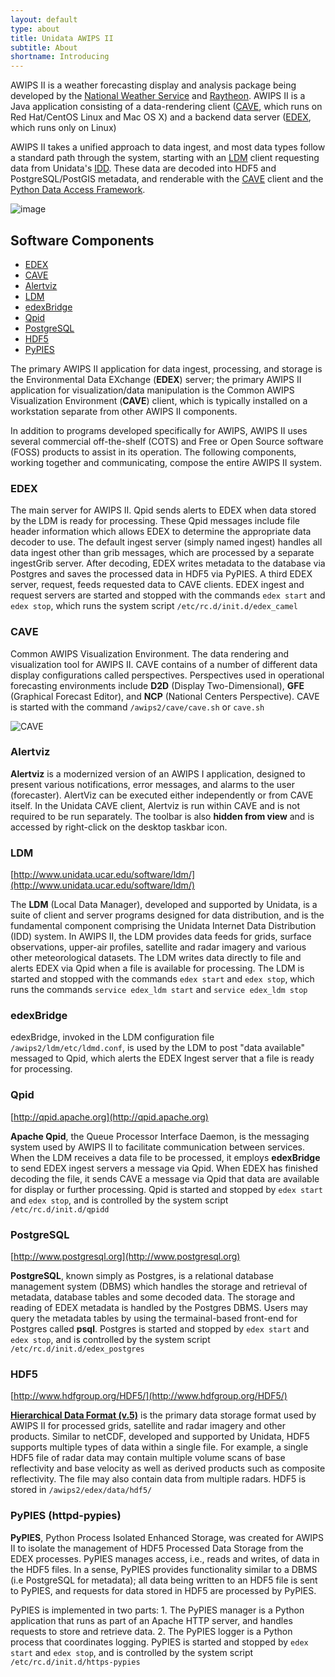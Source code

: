 ```yaml
---
layout: default
type: about
title: Unidata AWIPS II
subtitle: About
shortname: Introducing
---
```


<style>
  .benchmark img {
    max-width: 500px;
  }
  .benchmark figcaption {
    font-weight: bold;
    margin-bottom: 16px;
  }
</style>

[ldm]: http://www.unidata.ucar.edu/software/ldm/
[idd]: http://www.unidata.ucar.edu/projects/#idd
[gempak]: http://www.unidata.ucar.edu/software/gempak/
[awips2]: http://www.unidata.ucar.edu/software/awips2/
[ncep]: http://www.ncep.noaa.gov
[apache]: http://httpd.apache.org
[postgres]: www.postgresql.org
[hdf5]: http://www.hdfgroup.org/HDF5/
[eclipse]: http://www.eclipse.org
[camel]: http://camel.apache.org/ 
[spring]: http://www.springsource.org/ 
[hibernate]: http://www.hibernate.org/ 
[qpid]: http://qpid.apache.org 

AWIPS II is a weather forecasting display and analysis package being developed by the [National Weather Service](http://www.nws.noaa.gov/ost/SEC/AE/) and [Raytheon](http://www.raytheon.com/capabilities/products/awips/). AWIPS II is a Java application consisting of a data-rendering client ([CAVE](#cave), which runs on Red Hat/CentOS Linux and Mac OS X) and a backend data server ([EDEX](#edex), which runs only on Linux)

AWIPS II takes a unified approach to data ingest, and most data types follow a standard path through the system, starting with an [LDM](#ldm) client requesting data from Unidata's [IDD](http://www.unidata.ucar.edu/projects/#idd).  These data are decoded into HDF5 and PostgreSQL/PostGIS metadata, and renderable with the [CAVE](#cave) client and the [Python Data Access Framework](https://github.com/Unidata/python-awips).

![image](http://www.unidata.ucar.edu/software/awips2/images/awips2_coms.png)

## Software Components

* [EDEX](#edex)
* [CAVE](#cave)
* [Alertviz](#alertviz)
* [LDM](#ldm)
* [edexBridge](#edexbridge)
* [Qpid](#qpid)
* [PostgreSQL](#postgresql)
* [HDF5](#hdf5)
* [PyPIES](#pypies)


The primary AWIPS II application for data ingest, processing, and storage is the Environmental Data EXchange (**EDEX**) server; the primary AWIPS II application for visualization/data manipulation is the Common AWIPS Visualization Environment (**CAVE**) client, which is typically installed on a workstation separate from other AWIPS II components.  

In addition to programs developed specifically for AWIPS, AWIPS II uses several commercial off-the-shelf (COTS) and Free or Open Source software (FOSS) products to assist in its operation. The following components, working together and communicating, compose the entire AWIPS II system.

### EDEX

The main server for AWIPS II.  Qpid sends alerts to EDEX when data stored by the LDM is ready for processing.  These Qpid messages include file header information which allows EDEX to determine the appropriate data decoder to use.  The default ingest server (simply named ingest) handles all data ingest other than grib messages, which are processed by a separate ingestGrib server.  After decoding, EDEX writes metadata to the database via Postgres and saves the processed data in HDF5 via PyPIES.   A third EDEX server, request, feeds requested data to CAVE clients. EDEX ingest and request servers are started and stopped with the commands `edex start` and `edex stop`, which runs the system script `/etc/rc.d/init.d/edex_camel`

### CAVE

Common AWIPS Visualization Environment. The data rendering and visualization tool for AWIPS II. CAVE contains of a number of different data display configurations called perspectives.  Perspectives used in operational forecasting environments include **D2D** (Display Two-Dimensional), **GFE** (Graphical Forecast Editor), and **NCP** (National Centers Perspective). CAVE is started with the command `/awips2/cave/cave.sh` or `cave.sh`

![CAVE](http://www.unidata.ucar.edu/software/awips2/images/Unidata_AWIPS2_CAVE.png)

### Alertviz

**Alertviz** is a modernized version of an AWIPS I application, designed to present various notifications, error messages, and alarms to the user (forecaster). AlertViz can be executed either independently or from CAVE itself.  In the Unidata CAVE client, Alertviz is run within CAVE and is not required to be run separately.  The toolbar is also **hidden from view** and is accessed by right-click on the desktop taskbar icon.

### LDM

[http://www.unidata.ucar.edu/software/ldm/](http://www.unidata.ucar.edu/software/ldm/)

The **LDM** (Local Data Manager), developed and supported by Unidata, is a suite of client and server programs designed for data distribution, and is the fundamental component comprising the Unidata Internet Data Distribution (IDD) system. In AWIPS II, the LDM provides data feeds for grids, surface observations, upper-air profiles, satellite and radar imagery and various other meteorological datasets.   The LDM writes data directly to file and alerts EDEX via Qpid when a file is available for processing.  The LDM is started and stopped with the commands `edex start` and `edex stop`, which runs the commands `service edex_ldm start` and `service edex_ldm stop`

### edexBridge

edexBridge, invoked in the LDM configuration file `/awips2/ldm/etc/ldmd.conf`, is used by the LDM to post "data available" messaged to Qpid, which alerts the EDEX Ingest server that a file is ready for processing.

### Qpid

[http://qpid.apache.org](http://qpid.apache.org)

**Apache Qpid**, the Queue Processor Interface Daemon, is the messaging system used by AWIPS II to facilitate communication between services.  When the LDM receives a data file to be processed, it employs **edexBridge** to send EDEX ingest servers a message via Qpid.  When EDEX has finished decoding the file, it sends CAVE a message via Qpid that data are available for display or further processing. Qpid is started and stopped by `edex start` and `edex stop`, and is controlled by the system script `/etc/rc.d/init.d/qpidd`

### PostgreSQL
[http://www.postgresql.org](http://www.postgresql.org)

**PostgreSQL**, known simply as Postgres, is a relational database management system (DBMS) which handles the storage and retrieval of metadata, database tables and some decoded data.  The storage and reading of EDEX metadata is handled by the Postgres DBMS.  Users may query the metadata tables by using the termainal-based front-end for Postgres called **psql**. Postgres is started and stopped by `edex start` and `edex stop`, and is controlled by the system script `/etc/rc.d/init.d/edex_postgres`

### HDF5

[http://www.hdfgroup.org/HDF5/](http://www.hdfgroup.org/HDF5/)

[**Hierarchical Data Format (v.5)**][hdf5] is the primary data storage format used by AWIPS II for processed grids, satellite and radar imagery and other products.   Similar to netCDF, developed and supported by Unidata, HDF5 supports multiple types of data within a single file.  For example, a single HDF5 file of radar data may contain multiple volume scans of base reflectivity and base velocity as well as derived products such as composite reflectivity.  The file may also contain data from multiple radars. HDF5 is stored in `/awips2/edex/data/hdf5/`

### PyPIES (httpd-pypies)

**PyPIES**, Python Process Isolated Enhanced Storage, was created for AWIPS II to isolate the management of HDF5 Processed Data Storage from the EDEX processes.  PyPIES manages access, i.e., reads and writes, of data in the HDF5 files.  In a sense, PyPIES provides functionality similar to a DBMS (i.e PostgreSQL for metadata); all data being written to an HDF5 file is sent to PyPIES, and requests for data stored in HDF5 are processed by PyPIES.

PyPIES is implemented in two parts: 1. The PyPIES manager is a Python application that runs as part of an Apache HTTP server, and handles requests to store and retrieve data. 2. The PyPIES logger is a Python process that coordinates logging. PyPIES is started and stopped by `edex start` and `edex stop`, and is controlled by the system script `/etc/rc.d/init.d/https-pypies` 


